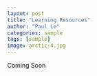 ```yaml
---
layout: post
title: "Learning Resources"
author: "Paul Le"
categories: sample
tags: [sample]
image: arctic-4.jpg
---
```


Coming Soon
